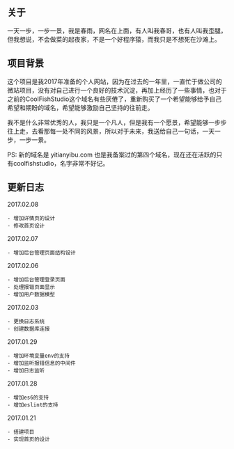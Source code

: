 ## 关于

一天一步，一步一景，我是春雨，网名在上面，有人叫我春哥，也有人叫我歪腿，但我想说，不会做菜的起夜家，不是一个好程序猿，而我只是不想死在沙滩上。

## 项目背景

这个项目是我2017年准备的个人网站，因为在过去的一年里，一直忙于做公司的微站项目，没有对自己进行一个良好的技术沉淀，再加上经历了一些事情，也对于之前的CoolFishStudio这个域名有些厌倦了，重新购买了一个希望能够给予自己希望和期盼的域名，希望能够激励自己坚持的往前走。

我不是什么非常优秀的人，我只是一个凡人，但是我有一个愿景，希望能够一步步往上走，去看那每一处不同的风景，所以对于未来，我送给自己一句话，一天一步，一步一景。

PS: 新的域名是 yitianyibu.com 也是我备案过的第四个域名，现在还在活跃的只有coolfishstudio，名字非常不好记。

## 更新日志

2017.02.08

    - 增加详情页的设计
    - 修改首页设计

2017.02.07

    - 增加后台管理页面结构设计

2017.02.06

    - 增加后台管理登录页面
    - 处理报错页面显示
    - 增加用户数据模型

2017.02.03

    - 更换日志系统
    - 创建数据库连接

2017.01.29

    - 增加环境变量env的支持
    - 增加监听报错信息的中间件
    - 增加日志监听

2017.01.28

    - 增加es6的支持
    - 增加eslint的支持

2017.01.21

    - 搭建项目
    - 实现首页的设计

